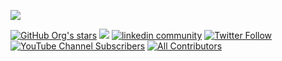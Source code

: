 [![](https://github.com/jina-ai/.github/blob/main/profile/jina-ai-multimodal-stack.png?raw=true)](https://jina.ai)

<a href="https://github.com/jina-ai"><img alt="GitHub Org's stars" src="https://img.shields.io/github/stars/jina-ai?style=social"></a> <a href="https://discord.jina.ai"><img src="https://img.shields.io/discord/1106542220112302130?logo=discord&style=social"></a> <a href="https://www.linkedin.com/company/jinaai"><img src="https://img.shields.io/badge/LinkedIn-7.7k-white?logo=linkedin&style=social" alt="linkedin community"></a> <a href="https://twitter.com/JinaAI_"><img alt="Twitter Follow" src="https://img.shields.io/twitter/follow/jinaai_?style=social"></a>  <a href="https://www.youtube.com/channel/UC1zsKWBPGWVM3IjAsp2IPdw/"><img alt="YouTube Channel Subscribers" src="https://img.shields.io/youtube/channel/subscribers/UC1zsKWBPGWVM3IjAsp2IPdw?style=social"></a> [![All Contributors](https://img.shields.io/badge/all_contributors-270-orange.svg?style=social)](#contributors-)
 
<!-- ALL-CONTRIBUTORS-BADGE:START - Do not remove or modify this section -->
<!-- ALL-CONTRIBUTORS-BADGE:END -->

<!-- ALL-CONTRIBUTORS-LIST:START - Do not remove or modify this section -->
<!-- prettier-ignore-start -->
<!-- markdownlint-disable -->


<a href="https://jina.ai/"><img src="https://avatars1.githubusercontent.com/u/61045304?v=4" class="avatar-user" width="16px;"/></a><a href="http://weizhen.rocks/"><img src="https://avatars3.githubusercontent.com/u/5943684?v=4" class="avatar-user" width="16px;"/></a><a href="https://github.com/phamtrancsek12"><img src="https://avatars3.githubusercontent.com/u/14146667?v=4" class="avatar-user" width="16px;"/></a><a href="https://github.com/gsajko"><img src="https://avatars1.githubusercontent.com/u/42315895?v=4" class="avatar-user" width="16px;"/></a><a href="https://t.me/neural_network_engineering"><img src="https://avatars1.githubusercontent.com/u/1935623?v=4" class="avatar-user" width="16px;"/></a><a href="https://hanxiao.io/"><img src="https://avatars2.githubusercontent.com/u/2041322?v=4" class="avatar-user" width="16px;"/></a><a href="https://github.com/YueLiu-jina"><img src="https://avatars1.githubusercontent.com/u/64522311?v=4" class="avatar-user" width="16px;"/></a><a href="https://github.com/nan-wang"><img src="https://avatars3.githubusercontent.com/u/4329072?v=4" class="avatar-user" width="16px;"/></a><a href="https://github.com/tracy-propertyguru"><img src="https://avatars2.githubusercontent.com/u/47736458?v=4" class="avatar-user" width="16px;"/></a><a href="https://www.linkedin.com/in/maanavshah/"><img src="https://avatars0.githubusercontent.com/u/30289560?v=4" class="avatar-user" width="16px;"/></a><a href="https://github.com/iego2017"><img src="https://avatars3.githubusercontent.com/u/44792649?v=4" class="avatar-user" width="16px;"/></a><a href="https://www.davidsanwald.net/"><img src="https://avatars1.githubusercontent.com/u/10153003?v=4" class="avatar-user" width="16px;"/></a><a href="http://alexcg1.github.io/"><img src="https://avatars2.githubusercontent.com/u/4182659?v=4" class="avatar-user" width="16px;"/></a><a href="https://github.com/shivam-raj"><img src="https://avatars3.githubusercontent.com/u/43991882?v=4" class="avatar-user" width="16px;"/></a><a href="http://dncc.github.io/"><img src="https://avatars1.githubusercontent.com/u/126445?v=4" class="avatar-user" width="16px;"/></a><a href="http://johnarevalo.github.io/"><img src="https://avatars3.githubusercontent.com/u/1301626?v=4" class="avatar-user" width="16px;"/></a><a href="https://github.com/imsergiy"><img src="https://avatars3.githubusercontent.com/u/8855485?v=4" class="avatar-user" width="16px;"/></a><a href="https://guiferviz.com/"><img src="https://avatars2.githubusercontent.com/u/11474949?v=4" class="avatar-user" width="16px;"/></a><a href="https://github.com/rohan1chaudhari"><img src="https://avatars1.githubusercontent.com/u/9986322?v=4" class="avatar-user" width="16px;"/></a><a href="https://www.linkedin.com/in/mohong-pan/"><img src="https://avatars0.githubusercontent.com/u/45755474?v=4" class="avatar-user" width="16px;"/></a><a href="https://github.com/anish2197"><img src="https://avatars2.githubusercontent.com/u/16228282?v=4" class="avatar-user" width="16px;"/></a><a href="https://github.com/joanna350"><img src="https://avatars0.githubusercontent.com/u/19216902?v=4" class="avatar-user" width="16px;"/></a><a href="https://www.linkedin.com/in/madhukar01"><img src="https://avatars0.githubusercontent.com/u/15910378?v=4" class="avatar-user" width="16px;"/></a><a href="https://github.com/maximilianwerk"><img src="https://avatars0.githubusercontent.com/u/4920275?v=4" class="avatar-user" width="16px;"/></a><a href="https://github.com/emmaadesile"><img src="https://avatars2.githubusercontent.com/u/26192691?v=4" class="avatar-user" width="16px;"/></a><a href="https://github.com/YikSanChan"><img src="https://avatars1.githubusercontent.com/u/17229109?v=4" class="avatar-user" width="16px;"/></a><a href="https://github.com/Zenahr"><img src="https://avatars1.githubusercontent.com/u/47085752?v=4" class="avatar-user" width="16px;"/></a><a href="https://github.com/JoanFM"><img src="https://avatars3.githubusercontent.com/u/19825685?v=4" class="avatar-user" width="16px;"/></a><a href="http://yangboz.github.io/"><img src="https://avatars3.githubusercontent.com/u/481954?v=4" class="avatar-user" width="16px;"/></a><a href="https://github.com/boussoffara"><img src="https://avatars0.githubusercontent.com/u/10478725?v=4" class="avatar-user" width="16px;"/></a><a href="https://github.com/fhaase2"><img src="https://avatars2.githubusercontent.com/u/44052928?v=4" class="avatar-user" width="16px;"/></a><a href="https://github.com/Morriaty-The-Murderer"><img src="https://avatars3.githubusercontent.com/u/12904434?v=4" class="avatar-user" width="16px;"/></a><a href="https://github.com/rutujasurve94"><img src="https://avatars1.githubusercontent.com/u/9448002?v=4" class="avatar-user" width="16px;"/></a><a href="https://github.com/theUnkownName"><img src="https://avatars0.githubusercontent.com/u/3002344?v=4" class="avatar-user" width="16px;"/></a><a href="https://github.com/vltmn"><img src="https://avatars3.githubusercontent.com/u/8930322?v=4" class="avatar-user" width="16px;"/></a><a href="https://github.com/Kavan72"><img src="https://avatars3.githubusercontent.com/u/19048640?v=4" class="avatar-user" width="16px;"/></a><a href="https://github.com/bwanglzu"><img src="https://avatars1.githubusercontent.com/u/9794489?v=4" class="avatar-user" width="16px;"/></a><a href="https://github.com/antonkurenkov"><img src="https://avatars2.githubusercontent.com/u/52166018?v=4" class="avatar-user" width="16px;"/></a><a href="https://github.com/redram"><img src="https://avatars3.githubusercontent.com/u/1285370?v=4" class="avatar-user" width="16px;"/></a><a href="https://github.com/ericsyh"><img src="https://avatars3.githubusercontent.com/u/10498732?v=4" class="avatar-user" width="16px;"/></a><a href="https://github.com/festeh"><img src="https://avatars1.githubusercontent.com/u/6877858?v=4" class="avatar-user" width="16px;"/></a><a href="http://julielab.de/Staff/Erik+F%C3%A4%C3%9Fler.html"><img src="https://avatars1.githubusercontent.com/u/4648560?v=4" class="avatar-user" width="16px;"/></a><a href="https://www.cnblogs.com/callyblog/"><img src="https://avatars2.githubusercontent.com/u/30991932?v=4" class="avatar-user" width="16px;"/></a><a href="https://github.com/JamesTang-jinaai"><img src="https://avatars3.githubusercontent.com/u/69177855?v=4" class="avatar-user" width="16px;"/></a><a href="https://github.com/coolmian"><img src="https://avatars3.githubusercontent.com/u/36444522?v=4" class="avatar-user" width="16px;"/></a><a href="http://www.joaopalotti.com/"><img src="https://avatars2.githubusercontent.com/u/852343?v=4" class="avatar-user" width="16px;"/></a><a href="https://github.com/selmiss"><img src="https://avatars.githubusercontent.com/u/90488417?v=4" class="avatar-user" width="16px;"/></a><a href="https://github.com/Jhangsy"><img src="https://avatars.githubusercontent.com/u/16949651?v=4" class="avatar-user" width="16px;"/></a><a href="https://github.com/asuzukosi"><img src="https://avatars.githubusercontent.com/u/34872572?v=4" class="avatar-user" width="16px;"/></a><a href="https://github.com/SirsikarAkshay"><img src="https://avatars.githubusercontent.com/u/19791969?v=4" class="avatar-user" width="16px;"/></a><a href="https://github.com/DARREN-ZHANG"><img src="https://avatars.githubusercontent.com/u/8371825?v=4" class="avatar-user" width="16px;"/></a><a href="https://github.com/alt-shreya"><img src="https://avatars.githubusercontent.com/u/70858293?v=4" class="avatar-user" width="16px;"/></a><a href="https://github.com/jacobdevlin-google"><img src="https://avatars.githubusercontent.com/u/44483550?v=4" class="avatar-user" width="16px;"/></a><a href="https://github.com/mohamed--abdel-maksoud"><img src="https://avatars.githubusercontent.com/u/1863880?v=4" class="avatar-user" width="16px;"/></a><a href="https://github.com/BastinJafari"><img src="https://avatars.githubusercontent.com/u/25417797?v=4" class="avatar-user" width="16px;"/></a><a href="https://www.linkedin.com/in/yuanb"><img src="https://avatars.githubusercontent.com/u/12972261?v=4" class="avatar-user" width="16px;"/></a><a href="http://haibinlin.com/"><img src="https://avatars.githubusercontent.com/u/5545640?v=4" class="avatar-user" width="16px;"/></a><a href="https://github.com/tarrantro"><img src="https://avatars.githubusercontent.com/u/19900542?v=4" class="avatar-user" width="16px;"/></a><a href="https://github.com/kilianyp"><img src="https://avatars.githubusercontent.com/u/5173119?v=4" class="avatar-user" width="16px;"/></a><a href="https://github.com/mapleeit"><img src="https://avatars.githubusercontent.com/u/4194287?v=4" class="avatar-user" width="16px;"/></a><a href="https://github.com/nickovs"><img src="https://avatars.githubusercontent.com/u/4205868?v=4" class="avatar-user" width="16px;"/></a><a href="https://github.com/Yongxuanzhang"><img src="https://avatars.githubusercontent.com/u/44033547?v=4" class="avatar-user" width="16px;"/></a><a href="https://github.com/seraco"><img src="https://avatars.githubusercontent.com/u/25517036?v=4" class="avatar-user" width="16px;"/></a><a href="https://github.com/Kelton8Z"><img src="https://avatars.githubusercontent.com/u/22567795?v=4" class="avatar-user" width="16px;"/></a><a href="https://github.com/CatStark"><img src="https://avatars.githubusercontent.com/u/3002344?v=4" class="avatar-user" width="16px;"/></a><a href="https://www.imxiqi.com/"><img src="https://avatars.githubusercontent.com/u/4802250?v=4" class="avatar-user" width="16px;"/></a><a href="https://github.com/janandreschweiger"><img src="https://avatars.githubusercontent.com/u/44372046?v=4" class="avatar-user" width="16px;"/></a><a href="https://emreds.github.io/"><img src="https://avatars.githubusercontent.com/u/12504246?v=4" class="avatar-user" width="16px;"/></a><a href="https://github.com/gvondulong"><img src="https://avatars.githubusercontent.com/u/54177084?v=4" class="avatar-user" width="16px;"/></a><a href="https://github.com/redjson"><img src="https://avatars.githubusercontent.com/u/47593967?v=4" class="avatar-user" width="16px;"/></a><a href="https://github.com/julianpetrich"><img src="https://avatars.githubusercontent.com/u/37179344?v=4" class="avatar-user" width="16px;"/></a><a href="https://saahil.github.io/"><img src="https://avatars.githubusercontent.com/u/128395?v=4" class="avatar-user" width="16px;"/></a><a href="https://github.com/VaszhurSofia"><img src="https://avatars.githubusercontent.com/u/92456223?v=4" class="avatar-user" width="16px;"/></a><a href="https://github.com/properGrammar"><img src="https://avatars.githubusercontent.com/u/20957896?v=4" class="avatar-user" width="16px;"/></a><a href="https://github.com/Nishil07"><img src="https://avatars.githubusercontent.com/u/63183230?v=4" class="avatar-user" width="16px;"/></a><a href="https://dwyer.co.za/"><img src="https://avatars.githubusercontent.com/u/2641205?v=4" class="avatar-user" width="16px;"/></a><a href="http://hargup.in/"><img src="https://avatars.githubusercontent.com/u/2477788?v=4" class="avatar-user" width="16px;"/></a><a href="https://github.com/innerNULL"><img src="https://avatars.githubusercontent.com/u/10429190?v=4" class="avatar-user" width="16px;"/></a><a href="https://github.com/Razzaghnoori"><img src="https://avatars.githubusercontent.com/u/5106702?v=4" class="avatar-user" width="16px;"/></a><a href="https://github.com/ApurvaMisra"><img src="https://avatars.githubusercontent.com/u/22544948?v=4" class="avatar-user" width="16px;"/></a><a href="https://www.linkedin.com/in/amrit3701/"><img src="https://avatars.githubusercontent.com/u/10414959?v=4" class="avatar-user" width="16px;"/></a><a href="https://github.com/ggdupont"><img src="https://avatars.githubusercontent.com/u/5583410?v=4" class="avatar-user" width="16px;"/></a><a href="https://github.com/qwel-exe"><img src="https://avatars.githubusercontent.com/u/72848513?v=4" class="avatar-user" width="16px;"/></a><a href="https://imgbot.net/"><img src="https://avatars.githubusercontent.com/u/31427850?v=4" class="avatar-user" width="16px;"/></a><a href="https://blog.lsgrep.com/"><img src="https://avatars.githubusercontent.com/u/3893940?v=4" class="avatar-user" width="16px;"/></a><a href="https://github.com/StromFLIX"><img src="https://avatars.githubusercontent.com/u/9351775?v=4" class="avatar-user" width="16px;"/></a><a href="https://rumbarum.github.io/"><img src="https://avatars.githubusercontent.com/u/48576227?v=4" class="avatar-user" width="16px;"/></a><a href="https://github.com/JohannesMessner"><img src="https://avatars.githubusercontent.com/u/44071807?v=4" class="avatar-user" width="16px;"/></a><a href="https://github.com/kraglik"><img src="https://avatars.githubusercontent.com/u/32438465?v=4" class="avatar-user" width="16px;"/></a><a href="https://github.com/paperplanet"><img src="https://avatars.githubusercontent.com/u/4402083?v=4" class="avatar-user" width="16px;"/></a><a href="https://github.com/jyothishkjames"><img src="https://avatars.githubusercontent.com/u/937528?v=4" class="avatar-user" width="16px;"/></a><a href="https://github.com/Shubhamsaboo"><img src="https://avatars.githubusercontent.com/u/31396011?v=4" class="avatar-user" width="16px;"/></a><a href="https://www.linkedin.com/in/carlosbaezruiz/"><img src="https://avatars.githubusercontent.com/u/1107703?v=4" class="avatar-user" width="16px;"/></a><a href="https://docs.likejazz.com/"><img src="https://avatars.githubusercontent.com/u/1250095?v=4" class="avatar-user" width="16px;"/></a><a href="http://www.efho.de/"><img src="https://avatars.githubusercontent.com/u/6096895?v=4" class="avatar-user" width="16px;"/></a><a href="https://github.com/jemmyshin"><img src="https://avatars.githubusercontent.com/u/16580382?v=4" class="avatar-user" width="16px;"/></a><a href="https://github.com/AnthonyLe93"><img src="https://avatars.githubusercontent.com/u/87265509?v=4" class="avatar-user" width="16px;"/></a><a href="https://www.linkedin.com/in/nicholas-cwh/"><img src="https://avatars.githubusercontent.com/u/25291155?v=4" class="avatar-user" width="16px;"/></a><a href="https://github.com/gusye1234"><img src="https://avatars.githubusercontent.com/u/34829253?v=4" class="avatar-user" width="16px;"/></a><a href="https://www.linkedin.com/in/xinbin-huang/"><img src="https://avatars.githubusercontent.com/u/27927454?v=4" class="avatar-user" width="16px;"/></a><a href="https://github.com/yangyaofei"><img src="https://avatars.githubusercontent.com/u/7934098?v=4" class="avatar-user" width="16px;"/></a><a href="https://github.com/mkhilai"><img src="https://avatars.githubusercontent.com/u/6876258?v=4" class="avatar-user" width="16px;"/></a><a href="https://github.com/Showtim3"><img src="https://avatars.githubusercontent.com/u/30312043?v=4" class="avatar-user" width="16px;"/></a><a href="https://github.com/sakuranew"><img src="https://avatars.githubusercontent.com/u/23722817?v=4" class="avatar-user" width="16px;"/></a><a href="https://github.com/rxggg"><img src="https://avatars.githubusercontent.com/u/23142113?v=4" class="avatar-user" width="16px;"/></a><a href="https://github.com/usvyatsky"><img src="https://avatars.githubusercontent.com/u/3476436?v=4" class="avatar-user" width="16px;"/></a><a href="https://github.com/alasdairtran"><img src="https://avatars.githubusercontent.com/u/10582768?v=4" class="avatar-user" width="16px;"/></a><a href="https://github.com/dalekatwork"><img src="https://avatars.githubusercontent.com/u/40423996?v=4" class="avatar-user" width="16px;"/></a><a href="https://github.com/NouiliKh"><img src="https://avatars.githubusercontent.com/u/22430520?v=4" class="avatar-user" width="16px;"/></a><a href="https://github.com/franquil"><img src="https://avatars.githubusercontent.com/u/3143067?v=4" class="avatar-user" width="16px;"/></a><a href="https://www.linkedin.com/in/umairkarel/"><img src="https://avatars.githubusercontent.com/u/76861978?v=4" class="avatar-user" width="16px;"/></a><a href="https://www.linkedin.com/in/lucia-loher/"><img src="https://avatars.githubusercontent.com/u/64148900?v=4" class="avatar-user" width="16px;"/></a><a href="https://github.com/xhj-fs"><img src="https://avatars.githubusercontent.com/u/25893272?v=4" class="avatar-user" width="16px;"/></a><a href="https://sarvesh.netlify.app/"><img src="https://avatars.githubusercontent.com/u/68162479?v=4" class="avatar-user" width="16px;"/></a><a href="https://github.com/mezig351"><img src="https://avatars.githubusercontent.com/u/10896185?v=4" class="avatar-user" width="16px;"/></a><a href="https://shivaylamba.me/"><img src="https://avatars.githubusercontent.com/u/19529592?v=4" class="avatar-user" width="16px;"/></a><a href="https://github.com/davidbp"><img src="https://avatars.githubusercontent.com/u/4223580?v=4" class="avatar-user" width="16px;"/></a><a href="https://fb.com/saurabh.nemade"><img src="https://avatars.githubusercontent.com/u/17445338?v=4" class="avatar-user" width="16px;"/></a><a href="https://github.com/winstonww"><img src="https://avatars.githubusercontent.com/u/13983591?v=4" class="avatar-user" width="16px;"/></a><a href="http://semantic-release.org/"><img src="https://avatars.githubusercontent.com/u/32174276?v=4" class="avatar-user" width="16px;"/></a><a href="https://ammarasmaro.com/"><img src="https://avatars.githubusercontent.com/u/22536934?v=4" class="avatar-user" width="16px;"/></a><a href="https://github.com/fsal"><img src="https://avatars.githubusercontent.com/u/9203508?v=4" class="avatar-user" width="16px;"/></a><a href="https://github.com/AnneYang720"><img src="https://avatars.githubusercontent.com/u/29667819?v=4" class="avatar-user" width="16px;"/></a><a href="https://github.com/samsja"><img src="https://avatars.githubusercontent.com/u/55492238?v=4" class="avatar-user" width="16px;"/></a><a href="https://github.com/ai-naymul"><img src="https://avatars.githubusercontent.com/u/68547750?v=4" class="avatar-user" width="16px;"/></a><a href="https://github.com/jacobowitz"><img src="https://avatars.githubusercontent.com/u/6544965?v=4" class="avatar-user" width="16px;"/></a><a href="https://www.craigcitro.org/"><img src="https://avatars.githubusercontent.com/u/468559?v=4" class="avatar-user" width="16px;"/></a><a href="https://maateen.me/"><img src="https://avatars.githubusercontent.com/u/11742254?v=4" class="avatar-user" width="16px;"/></a><a href="https://github.com/subbuv26"><img src="https://avatars.githubusercontent.com/u/12125694?v=4" class="avatar-user" width="16px;"/></a><a href="https://github.com/prasanth94"><img src="https://avatars.githubusercontent.com/u/4848556?v=4" class="avatar-user" width="16px;"/></a><a href="https://github.com/serge-m"><img src="https://avatars.githubusercontent.com/u/4344566?v=4" class="avatar-user" width="16px;"/></a><a href="https://www.jakobkruse.com/"><img src="https://avatars.githubusercontent.com/u/42516008?v=4" class="avatar-user" width="16px;"/></a><a href="https://github.com/hongchhe"><img src="https://avatars.githubusercontent.com/u/25891193?v=4" class="avatar-user" width="16px;"/></a><a href="https://www.linkedin.com/in/akurniawan25/"><img src="https://avatars.githubusercontent.com/u/4723643?v=4" class="avatar-user" width="16px;"/></a><a href="https://github.com/RenrakuRunrat"><img src="https://avatars.githubusercontent.com/u/14925249?v=4" class="avatar-user" width="16px;"/></a><a href="https://github.com/gmastrapas"><img src="https://avatars.githubusercontent.com/u/32414777?v=4" class="avatar-user" width="16px;"/></a><a href="http://learningpro.github.io/"><img src="https://avatars.githubusercontent.com/u/1081377?v=4" class="avatar-user" width="16px;"/></a><a href="https://github.com/ntdesilv"><img src="https://avatars.githubusercontent.com/u/31330480?v=4" class="avatar-user" width="16px;"/></a><a href="https://github.com/LMMilliken"><img src="https://avatars.githubusercontent.com/u/58855099?v=4" class="avatar-user" width="16px;"/></a><a href="https://github.com/harry-stark"><img src="https://avatars.githubusercontent.com/u/43717480?v=4" class="avatar-user" width="16px;"/></a><a href="https://github.com/CallmeMehdi"><img src="https://avatars.githubusercontent.com/u/47258917?v=4" class="avatar-user" width="16px;"/></a><a href="https://github.com/markqin"><img src="https://avatars.githubusercontent.com/u/863557?v=4" class="avatar-user" width="16px;"/></a><a href="https://github.com/shakurshams"><img src="https://avatars.githubusercontent.com/u/67507873?v=4" class="avatar-user" width="16px;"/></a><a href="https://github.com/makram93"><img src="https://avatars.githubusercontent.com/u/6537525?v=4" class="avatar-user" width="16px;"/></a><a href="https://github.com/AbhiGaunker"><img src="https://avatars.githubusercontent.com/u/100530433?v=4" class="avatar-user" width="16px;"/></a><a href="https://github.com/violenil"><img src="https://avatars.githubusercontent.com/u/55404563?v=4" class="avatar-user" width="16px;"/></a><a href="https://github.com/gauthamsuresh09"><img src="https://avatars.githubusercontent.com/u/55235118?v=4" class="avatar-user" width="16px;"/></a><a href="https://github.com/clennan"><img src="https://avatars.githubusercontent.com/u/19587525?v=4" class="avatar-user" width="16px;"/></a><a href="https://github.com/ddelange"><img src="https://avatars.githubusercontent.com/u/14880945?v=4" class="avatar-user" width="16px;"/></a><a href="https://github.com/bhavsarpratik"><img src="https://avatars.githubusercontent.com/u/23080576?v=4" class="avatar-user" width="16px;"/></a><a href="https://eportfolio.mygreatlearning.com/bharat-raghunathan"><img src="https://avatars.githubusercontent.com/u/13381361?v=4" class="avatar-user" width="16px;"/></a><a href="https://github.com/jupyterjazz"><img src="https://avatars.githubusercontent.com/u/45267439?v=4" class="avatar-user" width="16px;"/></a><a href="https://github.com/smy0428"><img src="https://avatars.githubusercontent.com/u/61920576?v=4" class="avatar-user" width="16px;"/></a><a href="https://github.com/maloyan"><img src="https://avatars.githubusercontent.com/u/27706632?v=4" class="avatar-user" width="16px;"/></a><a href="https://github.com/FionnD"><img src="https://avatars.githubusercontent.com/u/59612379?v=4" class="avatar-user" width="16px;"/></a><a href="https://github.com/bio-howard"><img src="https://avatars.githubusercontent.com/u/74507907?v=4" class="avatar-user" width="16px;"/></a><a href="https://github.com/NotAndOr"><img src="https://avatars.githubusercontent.com/u/2784615?v=4" class="avatar-user" width="16px;"/></a><a href="https://cristianmtr.github.io/resume/"><img src="https://avatars.githubusercontent.com/u/8330330?v=4" class="avatar-user" width="16px;"/></a><a href="https://github.com/Zhiyuan-Fan"><img src="https://avatars.githubusercontent.com/u/75023175?v=4" class="avatar-user" width="16px;"/></a><a href="https://qulianqing.cnblogs.com/"><img src="https://avatars.githubusercontent.com/u/10496811?v=4" class="avatar-user" width="16px;"/></a><a href="https://github.com/PietroAnsidei"><img src="https://avatars.githubusercontent.com/u/31099206?v=4" class="avatar-user" width="16px;"/></a><a href="https://github.com/atibaup"><img src="https://avatars.githubusercontent.com/u/1799897?v=4" class="avatar-user" width="16px;"/></a><a href="https://github.com/Sreerag-ibtl"><img src="https://avatars.githubusercontent.com/u/39914922?v=4" class="avatar-user" width="16px;"/></a><a href="https://bento.me/mrturkmen"><img src="https://avatars.githubusercontent.com/u/13614433?v=4" class="avatar-user" width="16px;"/></a><a href="https://github.com/alaeddine-13"><img src="https://avatars.githubusercontent.com/u/15269265?v=4" class="avatar-user" width="16px;"/></a><a href="https://chunyuema.github.io/"><img src="https://avatars.githubusercontent.com/u/57780561?v=4" class="avatar-user" width="16px;"/></a><a href="https://github.com/shushanxingzhe"><img src="https://avatars.githubusercontent.com/u/5352463?v=4" class="avatar-user" width="16px;"/></a><a href="https://github.com/tadej-redstone"><img src="https://avatars.githubusercontent.com/u/69796623?v=4" class="avatar-user" width="16px;"/></a><a href="https://github.com/uvipen"><img src="https://avatars.githubusercontent.com/u/47221207?v=4" class="avatar-user" width="16px;"/></a><a href="https://github.com/PabloRN"><img src="https://avatars.githubusercontent.com/u/727564?v=4" class="avatar-user" width="16px;"/></a><a href="https://www.linkedin.com/in/alec-trievel-8b869399/"><img src="https://avatars.githubusercontent.com/u/14189257?v=4" class="avatar-user" width="16px;"/></a><a href="https://github.com/numb3r3"><img src="https://avatars.githubusercontent.com/u/35718120?v=4" class="avatar-user" width="16px;"/></a><a href="https://github.com/YueLiu1415926"><img src="https://avatars.githubusercontent.com/u/64522311?v=4" class="avatar-user" width="16px;"/></a><a href="https://github.com/Nick17t"><img src="https://avatars.githubusercontent.com/u/55871322?v=4" class="avatar-user" width="16px;"/></a><a href="https://github.com/garimavs"><img src="https://avatars.githubusercontent.com/u/77723358?v=4" class="avatar-user" width="16px;"/></a><a href="https://github.com/georgefeng"><img src="https://avatars.githubusercontent.com/u/23147020?v=4" class="avatar-user" width="16px;"/></a><a href="https://github.com/npitsillos"><img src="https://avatars.githubusercontent.com/u/9141826?v=4" class="avatar-user" width="16px;"/></a><a href="https://dmitry-kan.medium.com/"><img src="https://avatars.githubusercontent.com/u/123553?v=4" class="avatar-user" width="16px;"/></a><a href="https://github.com/educatorsRlearners"><img src="https://avatars.githubusercontent.com/u/17770276?v=4" class="avatar-user" width="16px;"/></a><a href="https://github.com/DresAaron"><img src="https://avatars.githubusercontent.com/u/127167174?v=4" class="avatar-user" width="16px;"/></a><a href="https://github.com/akanz1"><img src="https://avatars.githubusercontent.com/u/51492342?v=4" class="avatar-user" width="16px;"/></a><a href="https://github.com/rameshwara"><img src="https://avatars.githubusercontent.com/u/13378629?v=4" class="avatar-user" width="16px;"/></a><a href="https://github.com/pdaryamane"><img src="https://avatars.githubusercontent.com/u/11886076?v=4" class="avatar-user" width="16px;"/></a><a href="https://github.com/shazhou2015"><img src="https://avatars.githubusercontent.com/u/11716841?v=4" class="avatar-user" width="16px;"/></a><a href="https://www.linkedin.com/in/10zinten/"><img src="https://avatars.githubusercontent.com/u/16164304?v=4" class="avatar-user" width="16px;"/></a><a href="https://github.com/fernandakawasaki"><img src="https://avatars.githubusercontent.com/u/50497814?v=4" class="avatar-user" width="16px;"/></a><a href="https://github.com/aakashjhawar"><img src="https://avatars.githubusercontent.com/u/22843890?v=4" class="avatar-user" width="16px;"/></a><a href="https://github.com/m4rtinkoenig"><img src="https://avatars.githubusercontent.com/u/90192168?v=4" class="avatar-user" width="16px;"/></a><a href="https://github.com/zawabest"><img src="https://avatars.githubusercontent.com/u/362241?v=4" class="avatar-user" width="16px;"/></a><a href="https://github.com/kkkellyjiang"><img src="https://avatars.githubusercontent.com/u/84776567?v=4" class="avatar-user" width="16px;"/></a><a href="https://github.com/gh-action-bump-version"><img src="https://avatars.githubusercontent.com/u/113046855?v=4" class="avatar-user" width="16px;"/></a><a href="https://www.linkedin.com/in/varshaneya/"><img src="https://avatars.githubusercontent.com/u/12171425?v=4" class="avatar-user" width="16px;"/></a><a href="https://github.com/davidli-oneflick"><img src="https://avatars.githubusercontent.com/u/62926164?v=4" class="avatar-user" width="16px;"/></a><a href="https://github.com/thechampagne"><img src="https://avatars.githubusercontent.com/u/13811862?v=4" class="avatar-user" width="16px;"/></a><a href="https://www.parea.ai/"><img src="https://avatars.githubusercontent.com/u/47435119?v=4" class="avatar-user" width="16px;"/></a><a href="https://github.com/jakubzitny"><img src="https://avatars.githubusercontent.com/u/3315662?v=4" class="avatar-user" width="16px;"/></a><a href="https://delgermurun.com/"><img src="https://avatars.githubusercontent.com/u/492616?v=4" class="avatar-user" width="16px;"/></a><a href="https://github.com/ZiniuYu"><img src="https://avatars.githubusercontent.com/u/21340127?v=4" class="avatar-user" width="16px;"/></a><a href="https://vsoch.github.io/"><img src="https://avatars.githubusercontent.com/u/814322?v=4" class="avatar-user" width="16px;"/></a><a href="https://github.com/shubhamgoel27"><img src="https://avatars.githubusercontent.com/u/6277335?v=4" class="avatar-user" width="16px;"/></a><a href="https://medium.com/@lixufeichn"><img src="https://avatars.githubusercontent.com/u/29644978?v=4" class="avatar-user" width="16px;"/></a><a href="https://github.com/Andrei997"><img src="https://avatars.githubusercontent.com/u/15995496?v=4" class="avatar-user" width="16px;"/></a><a href="https://github.com/HelioStrike"><img src="https://avatars.githubusercontent.com/u/34064492?v=4" class="avatar-user" width="16px;"/></a><a href="https://jina.ai/"><img src="https://avatars.githubusercontent.com/u/11627845?v=4" class="avatar-user" width="16px;"/></a><a href="https://github.com/bsherifi"><img src="https://avatars.githubusercontent.com/u/32338617?v=4" class="avatar-user" width="16px;"/></a><a href="https://github.com/astariul"><img src="https://avatars.githubusercontent.com/u/43774355?v=4" class="avatar-user" width="16px;"/></a><a href="https://github.com/Gikiman"><img src="https://avatars.githubusercontent.com/u/50768559?v=4" class="avatar-user" width="16px;"/></a><a href="https://github.com/scott-martens"><img src="https://avatars.githubusercontent.com/u/70647348?v=4" class="avatar-user" width="16px;"/></a><a href="https://github.com/ThePfarrer"><img src="https://avatars.githubusercontent.com/u/7157861?v=4" class="avatar-user" width="16px;"/></a><a href="https://github.com/kaushikb11"><img src="https://avatars.githubusercontent.com/u/45285388?v=4" class="avatar-user" width="16px;"/></a><a href="https://github.com/BillDorn"><img src="https://avatars.githubusercontent.com/u/541896?v=4" class="avatar-user" width="16px;"/></a><a href="https://github.com/fogx"><img src="https://avatars.githubusercontent.com/u/10303647?v=4" class="avatar-user" width="16px;"/></a><a href="https://ailln.com/"><img src="https://avatars.githubusercontent.com/u/7982046?v=4" class="avatar-user" width="16px;"/></a><a href="https://github.com/liam-thunder"><img src="https://avatars.githubusercontent.com/u/1531217?v=4" class="avatar-user" width="16px;"/></a><a href="https://github.com/robertjrodger"><img src="https://avatars.githubusercontent.com/u/15660082?v=4" class="avatar-user" width="16px;"/></a><a href="https://www.onefootball.com/"><img src="https://avatars.githubusercontent.com/u/55692967?v=4" class="avatar-user" width="16px;"/></a><a href="https://github.com/averkij"><img src="https://avatars.githubusercontent.com/u/1473991?v=4" class="avatar-user" width="16px;"/></a><a href="https://github.com/jancijen"><img src="https://avatars.githubusercontent.com/u/28826229?v=4" class="avatar-user" width="16px;"/></a><a href="https://github.com/aga11313"><img src="https://avatars.githubusercontent.com/u/23415764?v=4" class="avatar-user" width="16px;"/></a><a href="https://github.com/anshulwadhawan"><img src="https://avatars.githubusercontent.com/u/25061477?v=4" class="avatar-user" width="16px;"/></a><a href="https://blog.drndos.sk/"><img src="https://avatars.githubusercontent.com/u/5576134?v=4" class="avatar-user" width="16px;"/></a><a href="https://github.com/nikitashrivastava29"><img src="https://avatars.githubusercontent.com/u/92428644?v=4" class="avatar-user" width="16px;"/></a><a href="https://github.com/girishc13"><img src="https://avatars.githubusercontent.com/u/9018501?v=4" class="avatar-user" width="16px;"/></a><a href="https://github.com/Syarol"><img src="https://avatars.githubusercontent.com/u/13751208?v=4" class="avatar-user" width="16px;"/></a><a href="https://github.com/MariaJAI"><img src="https://avatars.githubusercontent.com/u/127089038?v=4" class="avatar-user" width="16px;"/></a><a href="http://freesearch.pe.kr/"><img src="https://avatars.githubusercontent.com/u/957840?v=4" class="avatar-user" width="16px;"/></a><a href="https://github.com/wanderer163"><img src="https://avatars.githubusercontent.com/u/93438190?v=4" class="avatar-user" width="16px;"/></a><a href="https://sridatta.ml/"><img src="https://avatars.githubusercontent.com/u/17333185?v=4" class="avatar-user" width="16px;"/></a><a href="https://www.linkedin.com/in/deepankar-mahapatro/"><img src="https://avatars.githubusercontent.com/u/9050737?v=4" class="avatar-user" width="16px;"/></a><a href="https://github.com/Jackmin801"><img src="https://avatars.githubusercontent.com/u/56836461?v=4" class="avatar-user" width="16px;"/></a><a href="https://github.com/deepampatel"><img src="https://avatars.githubusercontent.com/u/19245659?v=4" class="avatar-user" width="16px;"/></a><a href="https://prabhupad26.github.io/"><img src="https://avatars.githubusercontent.com/u/11462012?v=4" class="avatar-user" width="16px;"/></a><a href="https://roshanjossey.github.io/"><img src="https://avatars.githubusercontent.com/u/8488446?v=4" class="avatar-user" width="16px;"/></a><a href="https://github.com/NarekA"><img src="https://avatars.githubusercontent.com/u/737367?v=4" class="avatar-user" width="16px;"/></a><a href="https://github.com/azayz"><img src="https://avatars.githubusercontent.com/u/40893766?v=4" class="avatar-user" width="16px;"/></a><a href="https://github.com/IyadhKhalfallah"><img src="https://avatars.githubusercontent.com/u/35614094?v=4" class="avatar-user" width="16px;"/></a><a href="https://me.plnech.fr/"><img src="https://avatars.githubusercontent.com/u/1821404?v=4" class="avatar-user" width="16px;"/></a><a href="https://github.com/cbockman"><img src="https://avatars.githubusercontent.com/u/4667922?v=4" class="avatar-user" width="16px;"/></a><a href="https://aijunbai.github.io/"><img src="https://avatars.githubusercontent.com/u/3437674?v=4" class="avatar-user" width="16px;"/></a><a href="https://github.com/0xflotus"><img src="https://avatars.githubusercontent.com/u/26602940?v=4" class="avatar-user" width="16px;"/></a><a href="https://www.mia-altieri.dev/"><img src="https://avatars.githubusercontent.com/u/32723809?v=4" class="avatar-user" width="16px;"/></a><a href="https://github.com/Immich"><img src="https://avatars.githubusercontent.com/u/9353470?v=4" class="avatar-user" width="16px;"/></a><a href="https://github.com/ManudattaG"><img src="https://avatars.githubusercontent.com/u/8463344?v=4" class="avatar-user" width="16px;"/></a><a href="https://github.com/strawberrypie"><img src="https://avatars.githubusercontent.com/u/29224443?v=4" class="avatar-user" width="16px;"/></a><a href="https://github.com/doomdabo"><img src="https://avatars.githubusercontent.com/u/72394295?v=4" class="avatar-user" width="16px;"/></a><a href="https://github.com/yk"><img src="https://avatars.githubusercontent.com/u/858040?v=4" class="avatar-user" width="16px;"/></a><a href="https://github.com/JTiger0431"><img src="https://avatars.githubusercontent.com/u/16569434?v=4" class="avatar-user" width="16px;"/></a><a href="https://github.com/pgiank28"><img src="https://avatars.githubusercontent.com/u/17511966?v=4" class="avatar-user" width="16px;"/></a><a href="https://helaoutar.me/"><img src="https://avatars.githubusercontent.com/u/12495892?v=4" class="avatar-user" width="16px;"/></a><a href="https://github.com/parikshitadhikari"><img src="https://avatars.githubusercontent.com/u/83907047?v=4" class="avatar-user" width="16px;"/></a><a href="https://github.com/umbertogriffo"><img src="https://avatars.githubusercontent.com/u/1609440?v=4" class="avatar-user" width="16px;"/></a><a href="https://github.com/JamesTang-616"><img src="https://avatars.githubusercontent.com/u/69177855?v=4" class="avatar-user" width="16px;"/></a><a href="https://github.com/sauravgarg540"><img src="https://avatars.githubusercontent.com/u/17601899?v=4" class="avatar-user" width="16px;"/></a><a href="https://github.com/zac-li"><img src="https://avatars.githubusercontent.com/u/2687065?v=4" class="avatar-user" width="16px;"/></a><a href="https://sebastianlettner.info/"><img src="https://avatars.githubusercontent.com/u/51201318?v=4" class="avatar-user" width="16px;"/></a><a href="https://github.com/gmatt"><img src="https://avatars.githubusercontent.com/u/6741625?v=4" class="avatar-user" width="16px;"/></a><a href="https://github.com/francesco-kruk"><img src="https://avatars.githubusercontent.com/u/46400934?v=4" class="avatar-user" width="16px;"/></a><a href="https://yanlong.wang/"><img src="https://avatars.githubusercontent.com/u/565869?v=4" class="avatar-user" width="16px;"/></a><a href="https://geopjr.dev/"><img src="https://avatars.githubusercontent.com/u/18014039?v=4" class="avatar-user" width="16px;"/></a><a href="https://github.com/tadejsv"><img src="https://avatars.githubusercontent.com/u/11489772?v=4" class="avatar-user" width="16px;"/></a><a href="https://github.com/cpooley"><img src="https://avatars.githubusercontent.com/u/17229557?v=4" class="avatar-user" width="16px;"/></a><a href="https://github.com/rjgallego"><img src="https://avatars.githubusercontent.com/u/59635994?v=4" class="avatar-user" width="16px;"/></a><a href="https://github.com/AnudeepGunukula"><img src="https://avatars.githubusercontent.com/u/55506841?v=4" class="avatar-user" width="16px;"/></a><a href="http://www.gabrielbianconi.com/"><img src="https://avatars.githubusercontent.com/u/1275491?v=4" class="avatar-user" width="16px;"/></a><a href="https://schweter.ml/"><img src="https://avatars.githubusercontent.com/u/20651387?v=4" class="avatar-user" width="16px;"/></a><a href="https://github.com/SmartCodeDavid"><img src="https://avatars.githubusercontent.com/u/30002112?v=4" class="avatar-user" width="16px;"/></a><a href="https://github.com/KING-SID"><img src="https://avatars.githubusercontent.com/u/14876698?v=4" class="avatar-user" width="16px;"/></a><a href="http://parsabg.com/"><img src="https://avatars.githubusercontent.com/u/3098913?v=4" class="avatar-user" width="16px;"/></a><a href="https://github.com/rudranshsharma123"><img src="https://avatars.githubusercontent.com/u/67827010?v=4" class="avatar-user" width="16px;"/></a><a href="https://github.com/vivek2301"><img src="https://avatars.githubusercontent.com/u/64314477?v=4" class="avatar-user" width="16px;"/></a><a href="https://github.com/dveselov"><img src="https://avatars.githubusercontent.com/u/10365705?v=4" class="avatar-user" width="16px;"/></a><a href="https://github.com/floralatin"><img src="https://avatars.githubusercontent.com/u/16202568?v=4" class="avatar-user" width="16px;"/></a><a href="https://lenincodes.co/socials"><img src="https://avatars.githubusercontent.com/u/61219881?v=4" class="avatar-user" width="16px;"/></a><a href="https://github.com/xiongma"><img src="https://avatars.githubusercontent.com/u/30991932?v=4" class="avatar-user" width="16px;"/></a><a href="https://github.com/lu161513"><img src="https://avatars.githubusercontent.com/u/7067692?v=4" class="avatar-user" width="16px;"/></a><a href="https://github.com/joeyouss"><img src="https://avatars.githubusercontent.com/u/72690202?v=4" class="avatar-user" width="16px;"/></a><a href="https://github.com/Hippopotamus0308"><img src="https://avatars.githubusercontent.com/u/50010436?v=4" class="avatar-user" width="16px;"/></a><a href="https://github.com/pswu11"><img src="https://avatars.githubusercontent.com/u/48913707?v=4" class="avatar-user" width="16px;"/></a><a href="https://github.com/rodgzilla"><img src="https://avatars.githubusercontent.com/u/12107203?v=4" class="avatar-user" width="16px;"/></a><a href="https://github.com/j-geuter"><img src="https://avatars.githubusercontent.com/u/85136388?v=4" class="avatar-user" width="16px;"/></a><a href="https://github.com/gaocegege"><img src="https://avatars.githubusercontent.com/u/5100735?v=4" class="avatar-user" width="16px;"/></a><a href="https://github.com/big-thousand"><img src="https://avatars.githubusercontent.com/u/114633619?v=4" class="avatar-user" width="16px;"/></a><a href="https://github.com/dslim23"><img src="https://avatars.githubusercontent.com/u/3118412?v=4" class="avatar-user" width="16px;"/></a><a href="https://github.com/OrangeSodahub"><img src="https://avatars.githubusercontent.com/u/54439582?v=4" class="avatar-user" width="16px;"/></a><a href="https://www.linkedin.com/in/nikos-nalmpantis"><img src="https://avatars.githubusercontent.com/u/67504154?v=4" class="avatar-user" width="16px;"/></a><a href="https://github.com/abhishekraok"><img src="https://avatars.githubusercontent.com/u/783844?v=4" class="avatar-user" width="16px;"/></a><a href="https://github.com/shan-mx"><img src="https://avatars.githubusercontent.com/u/36291011?v=4" class="avatar-user" width="16px;"/></a><a href="https://github.com/BouFFaNTCRiB"><img src="https://avatars.githubusercontent.com/u/88902421?v=4" class="avatar-user" width="16px;"/></a><a href="http://www.milchior.fr/"><img src="https://avatars.githubusercontent.com/u/357361?v=4" class="avatar-user" width="16px;"/></a><a href="http://willperkins.com/"><img src="https://avatars.githubusercontent.com/u/576702?v=4" class="avatar-user" width="16px;"/></a><a href="https://github.com/RaghavPrabhakar66"><img src="https://avatars.githubusercontent.com/u/52318784?v=4" class="avatar-user" width="16px;"/></a><a href="https://codebuffet.co/"><img src="https://avatars.githubusercontent.com/u/1212814?v=4" class="avatar-user" width="16px;"/></a><a href="https://github.com/Tanguyabel"><img src="https://avatars.githubusercontent.com/u/5371910?v=4" class="avatar-user" width="16px;"/></a><a href="https://github.com/guenthermi"><img src="https://avatars.githubusercontent.com/u/6599259?v=4" class="avatar-user" width="16px;"/></a><a href="https://bsmth.de/"><img src="https://avatars.githubusercontent.com/u/43580235?v=4" class="avatar-user" width="16px;"/></a><a href="https://gitcommit.show/"><img src="https://avatars.githubusercontent.com/u/56937085?v=4" class="avatar-user" width="16px;"/></a><a href="https://github.com/samjoy"><img src="https://avatars.githubusercontent.com/u/3750744?v=4" class="avatar-user" width="16px;"/></a><a href="https://github.com/LukeekuL"><img src="https://avatars.githubusercontent.com/u/24293913?v=4" class="avatar-user" width="16px;"/></a><a href="https://github.com/PeterisP"><img src="https://avatars.githubusercontent.com/u/1678076?v=4" class="avatar-user" width="16px;"/></a><a href="https://github.com/Arrrlex"><img src="https://avatars.githubusercontent.com/u/13290269?v=4" class="avatar-user" width="16px;"/></a><a href="https://github.com/Jake-00"><img src="https://avatars.githubusercontent.com/u/60967034?v=4" class="avatar-user" width="16px;"/></a>


<!-- markdownlint-restore -->
<!-- prettier-ignore-end -->
<!-- ALL-CONTRIBUTORS-LIST:END -->
